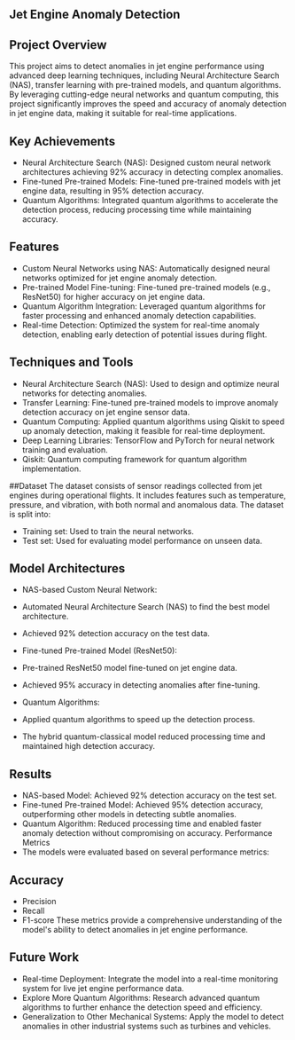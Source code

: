 ## Jet Engine Anomaly Detection

## Project Overview

This project aims to detect anomalies in jet engine performance using advanced deep learning techniques, including Neural Architecture Search (NAS), transfer learning with pre-trained models, and quantum algorithms. By leveraging cutting-edge neural networks and quantum computing, this project significantly improves the speed and accuracy of anomaly detection in jet engine data, making it suitable for real-time applications.

## Key Achievements

- Neural Architecture Search (NAS): Designed custom neural network architectures achieving 92% accuracy in detecting complex anomalies.
- Fine-tuned Pre-trained Models: Fine-tuned pre-trained models with jet engine data, resulting in 95% detection accuracy.
- Quantum Algorithms: Integrated quantum algorithms to accelerate the detection process, reducing processing time while maintaining accuracy.


## Features

- Custom Neural Networks using NAS: Automatically designed neural networks optimized for jet engine anomaly detection.
- Pre-trained Model Fine-tuning: Fine-tuned pre-trained models (e.g., ResNet50) for higher accuracy on jet engine data.
- Quantum Algorithm Integration: Leveraged quantum algorithms for faster processing and enhanced anomaly detection capabilities.
- Real-time Detection: Optimized the system for real-time anomaly detection, enabling early detection of potential issues during flight.


## Techniques and Tools

- Neural Architecture Search (NAS): Used to design and optimize neural networks for detecting anomalies.
- Transfer Learning: Fine-tuned pre-trained models to improve anomaly detection accuracy on jet engine sensor data.
- Quantum Computing: Applied quantum algorithms using Qiskit to speed up anomaly detection, making it feasible for real-time deployment.
- Deep Learning Libraries: TensorFlow and PyTorch for neural network training and evaluation.
- Qiskit: Quantum computing framework for quantum algorithm implementation.


##Dataset
The dataset consists of sensor readings collected from jet engines during operational flights. It includes features such as temperature, pressure, and vibration, with both normal and anomalous data. The dataset is split into:

- Training set: Used to train the neural networks.
- Test set: Used for evaluating model performance on unseen data.

## Model Architectures
- NAS-based Custom Neural Network:
 - Automated Neural Architecture Search (NAS) to find the best model architecture.
 - Achieved 92% detection accuracy on the test data.

- Fine-tuned Pre-trained Model (ResNet50):
 - Pre-trained ResNet50 model fine-tuned on jet engine data.
 - Achieved 95% accuracy in detecting anomalies after fine-tuning.

- Quantum Algorithms:
 - Applied quantum algorithms to speed up the detection process.
 - The hybrid quantum-classical model reduced processing time and maintained high detection accuracy.

## Results
- NAS-based Model: Achieved 92% detection accuracy on the test set.
- Fine-tuned Pre-trained Model: Achieved 95% detection accuracy, outperforming other models in detecting subtle anomalies.
- Quantum Algorithm: Reduced processing time and enabled faster anomaly detection without compromising on accuracy.
Performance Metrics
- The models were evaluated based on several performance metrics:

## Accuracy
- Precision
- Recall
- F1-score
These metrics provide a comprehensive understanding of the model's ability to detect anomalies in jet engine performance.

## Future Work

- Real-time Deployment: Integrate the model into a real-time monitoring system for live jet engine performance data.
- Explore More Quantum Algorithms: Research advanced quantum algorithms to further enhance the detection speed and efficiency.
- Generalization to Other Mechanical Systems: Apply the model to detect anomalies in other industrial systems such as turbines and vehicles.
